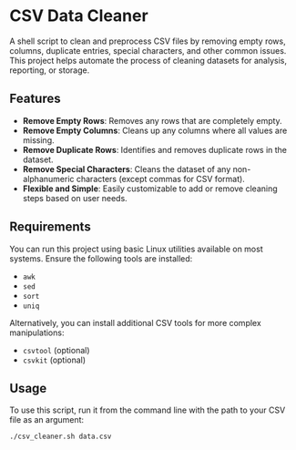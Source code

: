 # CSV Data Cleaner

A shell script to clean and preprocess CSV files by removing empty rows, columns, duplicate entries, special characters, and other common issues. This project helps automate the process of cleaning datasets for analysis, reporting, or storage.

## Features

- **Remove Empty Rows**: Removes any rows that are completely empty.
- **Remove Empty Columns**: Cleans up any columns where all values are missing.
- **Remove Duplicate Rows**: Identifies and removes duplicate rows in the dataset.
- **Remove Special Characters**: Cleans the dataset of any non-alphanumeric characters (except commas for CSV format).
- **Flexible and Simple**: Easily customizable to add or remove cleaning steps based on user needs.

## Requirements

You can run this project using basic Linux utilities available on most systems. Ensure the following tools are installed:
- `awk`
- `sed`
- `sort`
- `uniq`

Alternatively, you can install additional CSV tools for more complex manipulations:
- `csvtool` (optional)
- `csvkit` (optional)

## Usage

To use this script, run it from the command line with the path to your CSV file as an argument:

```bash
./csv_cleaner.sh data.csv


